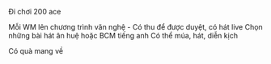 
Đi chơi 200 ace

Mỗi WM lên chương trình văn nghệ - Có thu để được duyệt, có hát live 
Chọn những bài hát ân huệ hoặc BCM tiếng anh 
Có thể múa, hát, diễn kịch

Có quà mang về 
